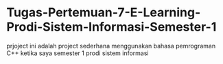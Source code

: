 # Tugas-Pertemuan-7-E-Learning-Prodi-Sistem-Informasi-Semester-1
prjoject ini adalah project sederhana menggunakan bahasa pemrograman C++ ketika saya semester 1 prodi sistem informasi
